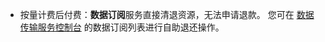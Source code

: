 - 按量计费后付费：**数据订阅**服务直接清退资源，无法申请退款。
您可在 [数据传输服务控制台](https://console.cloud.tencent.com/dts/dss) 的数据订阅列表进行自助退还操作。